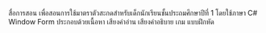 สื่อการสอน เพื่อสอนการใช้มาตราตัวสะกดสำหรับเด็กนักเรียนชั้นประถมศึกษาปีที่ 1 โดยใช้ภาษา C# Window Form ประกอบด้วยเนื้อหา เสียงคำอ่าน เสียงคำอธิบาย เกม แบบฝึกหัด
